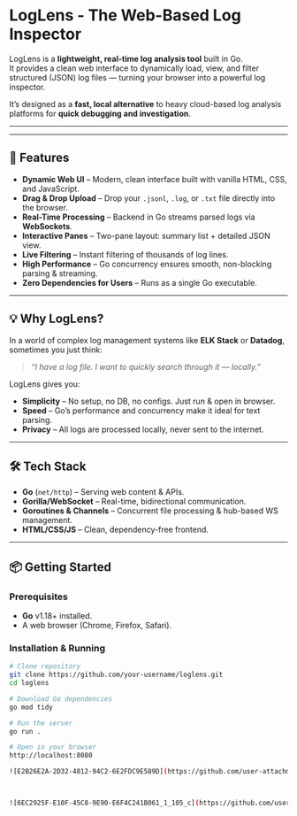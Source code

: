 # LogLens - The Web-Based Log Inspector

LogLens is a **lightweight, real-time log analysis tool** built in Go.  
It provides a clean web interface to dynamically load, view, and filter structured (JSON) log files — turning your browser into a powerful log inspector.  

It’s designed as a **fast, local alternative** to heavy cloud-based log analysis platforms for **quick debugging and investigation**.

---


---

## 🚀 Features

- **Dynamic Web UI** – Modern, clean interface built with vanilla HTML, CSS, and JavaScript.
- **Drag & Drop Upload** – Drop your `.jsonl`, `.log`, or `.txt` file directly into the browser.
- **Real-Time Processing** – Backend in Go streams parsed logs via **WebSockets**.
- **Interactive Panes** – Two-pane layout: summary list + detailed JSON view.
- **Live Filtering** – Instant filtering of thousands of log lines.
- **High Performance** – Go concurrency ensures smooth, non-blocking parsing & streaming.
- **Zero Dependencies for Users** – Runs as a single Go executable.

---

## 💡 Why LogLens?

In a world of complex log management systems like **ELK Stack** or **Datadog**, sometimes you just think:

> _“I have a log file. I want to quickly search through it — locally.”_

LogLens gives you:
- **Simplicity** – No setup, no DB, no configs. Just run & open in browser.
- **Speed** – Go’s performance and concurrency make it ideal for text parsing.
- **Privacy** – All logs are processed locally, never sent to the internet.

---

## 🛠️ Tech Stack

- **Go** (`net/http`) – Serving web content & APIs.
- **Gorilla/WebSocket** – Real-time, bidirectional communication.
- **Goroutines & Channels** – Concurrent file processing & hub-based WS management.
- **HTML/CSS/JS** – Clean, dependency-free frontend.

---

## 📦 Getting Started

### Prerequisites
- **Go** v1.18+ installed.
- A web browser (Chrome, Firefox, Safari).

### Installation & Running

```bash
# Clone repository
git clone https://github.com/your-username/loglens.git
cd loglens

# Download Go dependencies
go mod tidy

# Run the server
go run .

# Open in your browser
http://localhost:8080

![E2B26E2A-2D32-4012-94C2-6E2FDC9E589D](https://github.com/user-attachments/assets/51513207-a016-4961-b3a8-76dace8659b9)



![6EC2925F-E10F-45C8-9E90-E6F4C241B061_1_105_c](https://github.com/user-attachments/assets/47792921-b3df-4943-8f8f-8d363ae79108)

